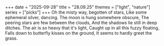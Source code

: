 +++
date = "2025-09-28"
title = "28.09.25"
themes = ["light", "nature"]
series = ["picks"]
+++
Oh the misty way, begotten of stars,
Like some ephemeral silver, dancing.
The moon is hung somewhere obscure,
The peering stars are few between the clouds,
And the shadows lie still in deep ditches.
The air is so heavy that it's light,
Caught up in all this fuzzy floating,
Falls down to butterfly kisses on the ground,
It seems to hardly greet the grass.
